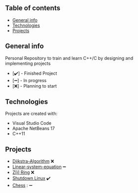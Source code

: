 ## Table of contents
* [General info](#general-info)
* [Technologies](#technologies)
* [Projects](#projects)

## General info
Personal Repository to train and learn C++/C by designing and implementing projects
* [:heavy_check_mark:] - Finished Project
* [:heavy_minus_sign:] - In progress
* [:x:] - Planning to start
## Technologies
Projects are created with:
* Visual Studio Code
* Apache NetBeans 17
* C++11
	
## Projects
* [Dijkstra-Algorithm](Dijkstra-Algorithm)  :x:
* [Linear-system-equation](Linear-system-equation) :heavy_minus_sign:
* [Z[i] Ring](Z[i]) :x:
* [Shutdown Linux](Apagar-Linux) :heavy_check_mark:
* [Chess](Chess) : :heavy_minus_sign:
